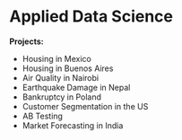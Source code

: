# Applied Data Science

**Projects:**

- Housing in Mexico
- Housing in Buenos Aires
- Air Quality in Nairobi
- Earthquake Damage in Nepal
- Bankruptcy in Poland
- Customer Segmentation in the US
- AB Testing
- Market Forecasting in India
